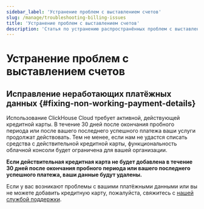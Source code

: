 ```yaml
---
sidebar_label: 'Устранение проблем с выставлением счетов'
slug: /manage/troubleshooting-billing-issues
title: 'Устранение проблем с выставлением счетов'
description: 'Статья по устранению распространённых проблем с выставлением счетов'
---
```


# Устранение проблем с выставлением счетов

## Исправление неработающих платёжных данных {#fixing-non-working-payment-details}

Использование ClickHouse Cloud требует активной, действующей кредитной карты. В течение 30 дней после окончания пробного периода или после вашего последнего успешного платежа ваши услуги продолжат действовать. Тем не менее, если нам не удастся списать средства с действительной кредитной карты, функциональность облачной консоли будет ограничена для вашей организации.

**Если действительная кредитная карта не будет добавлена в течение 30 дней после окончания пробного периода или вашего последнего успешного платежа, ваши данные будут удалены.**

Если у вас возникают проблемы с вашими платёжными данными или вы не можете добавить кредитную карту, пожалуйста, свяжитесь с [нашей службой поддержки](https://clickhouse.com/support/program).
